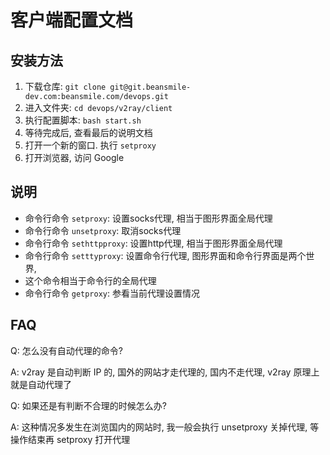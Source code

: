 # 客户端配置文档
## 安装方法
1. 下载仓库: `git clone git@git.beansmile-dev.com:beansmile.com/devops.git`
2. 进入文件夹: `cd devops/v2ray/client`
3. 执行配置脚本: `bash start.sh`
4. 等待完成后, 查看最后的说明文档
5. 打开一个新的窗口. 执行 `setproxy`
6. 打开浏览器, 访问 Google

## 说明
- 命令行命令 `setproxy`: 设置socks代理, 相当于图形界面全局代理
- 命令行命令 `unsetproxy`: 取消socks代理
- 命令行命令 `sethttpproxy`: 设置http代理, 相当于图形界面全局代理
- 命令行命令 `setttyproxy`: 设置命令行代理, 图形界面和命令行界面是两个世界,
- 这个命令相当于命令行的全局代理
- 命令行命令 `getproxy`: 参看当前代理设置情况

## FAQ
Q: 怎么没有自动代理的命令?

A: v2ray 是自动判断 IP 的, 国外的网站才走代理的, 国内不走代理, v2ray 原理上就是自动代理了

Q: 如果还是有判断不合理的时候怎么办?

A: 这种情况多发生在浏览国内的网站时, 我一般会执行 unsetproxy 关掉代理, 等操作结束再 setproxy 打开代理 
